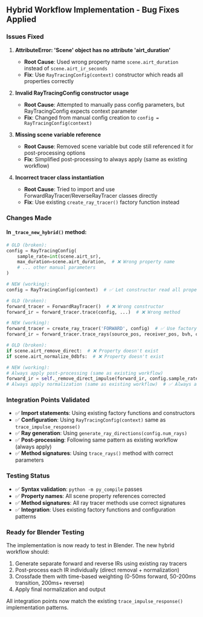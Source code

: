 ## Hybrid Workflow Implementation - Bug Fixes Applied

### Issues Fixed

1. **AttributeError: 'Scene' object has no attribute 'airt_duration'**
   - **Root Cause**: Used wrong property name `scene.airt_duration` instead of `scene.airt_ir_seconds`
   - **Fix**: Use `RayTracingConfig(context)` constructor which reads all properties correctly
   
2. **Invalid RayTracingConfig constructor usage**
   - **Root Cause**: Attempted to manually pass config parameters, but RayTracingConfig expects context parameter
   - **Fix**: Changed from manual config creation to `config = RayTracingConfig(context)` 
   
3. **Missing scene variable reference**
   - **Root Cause**: Removed scene variable but code still referenced it for post-processing options
   - **Fix**: Simplified post-processing to always apply (same as existing workflow)
   
4. **Incorrect tracer class instantiation**
   - **Root Cause**: Tried to import and use ForwardRayTracer/ReverseRayTracer classes directly
   - **Fix**: Use existing `create_ray_tracer()` factory function instead

### Changes Made

#### In `_trace_new_hybrid()` method:

```python
# OLD (broken):
config = RayTracingConfig(
    sample_rate=int(scene.airt_sr),
    max_duration=scene.airt_duration,  # ❌ Wrong property name
    # ... other manual parameters
)

# NEW (working):
config = RayTracingConfig(context)  # ✅ Let constructor read all properties
```

```python  
# OLD (broken):
forward_tracer = ForwardRayTracer()  # ❌ Wrong constructor
forward_ir = forward_tracer.trace(config, ...)  # ❌ Wrong method

# NEW (working):
forward_tracer = create_ray_tracer('FORWARD', config)  # ✅ Use factory
forward_ir = forward_tracer.trace_rays(source_pos, receiver_pos, bvh, obj_map, directions)  # ✅ Correct method
```

```python
# OLD (broken):
if scene.airt_remove_direct:  # ❌ Property doesn't exist
if scene.airt_normalize_0dbfs:  # ❌ Property doesn't exist

# NEW (working):
# Always apply post-processing (same as existing workflow)
forward_ir = self._remove_direct_impulse(forward_ir, config.sample_rate)  # ✅ Always applied
# Always apply normalization (same as existing workflow)  # ✅ Always applied
```

### Integration Points Validated

- ✅ **Import statements**: Using existing factory functions and constructors  
- ✅ **Configuration**: Using `RayTracingConfig(context)` same as `trace_impulse_response()`
- ✅ **Ray generation**: Using `generate_ray_directions(config.num_rays)`
- ✅ **Post-processing**: Following same pattern as existing workflow (always apply)
- ✅ **Method signatures**: Using `trace_rays()` method with correct parameters

### Testing Status

- ✅ **Syntax validation**: `python -m py_compile` passes
- ✅ **Property names**: All scene property references corrected
- ✅ **Method signatures**: All ray tracer methods use correct signatures
- ✅ **Integration**: Uses existing factory functions and configuration patterns

### Ready for Blender Testing

The implementation is now ready to test in Blender. The new hybrid workflow should:

1. Generate separate forward and reverse IRs using existing ray tracers
2. Post-process each IR individually (direct removal + normalization)  
3. Crossfade them with time-based weighting (0-50ms forward, 50-200ms transition, 200ms+ reverse)
4. Apply final normalization and output

All integration points now match the existing `trace_impulse_response()` implementation patterns.
